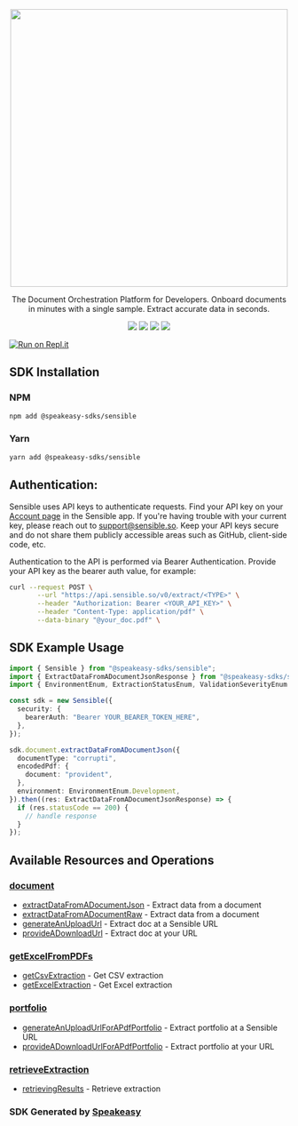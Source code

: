 <div align="center">
    <img src="https://user-images.githubusercontent.com/68016351/226408758-256382d5-c892-4f41-abc6-6bd4ded5b9ae.jpeg" width="500">
   <p>The Document Orchestration Platform for Developers. Onboard documents in minutes with a single sample. Extract accurate data in seconds.</p>
   <a href="https://docs.sensible.so/docs"><img src="https://img.shields.io/static/v1?label=Docs&message=API Ref&color=000000&style=for-the-badge" /></a>
   <a href="https://github.com/speakeasy-sdks/sensible-node-sdk/actions"><img src="https://img.shields.io/github/actions/workflow/status/speakeasy-sdks/sensible-node-sdk/speakeasy_sdk_generation.yml?style=for-the-badge" /></a>
  <a href="https://opensource.org/licenses/MIT"><img src="https://img.shields.io/badge/License-MIT-blue.svg?style=for-the-badge" /></a>
  <a href="https://github.com/speakeasy-sdks/sensible-node-sdk/releases"><img src="https://img.shields.io/github/v/release/speakeasy-sdks/sensible-node-sdk?sort=semver&style=for-the-badge" /></a>
</div>

[![Run on Repl.it](https://repl.it/badge/github/speakeasy-sdks/sensible-node-sdk)](https://replit.com/join/jtnwgbwhep-sagarbatchu1)

<!-- Start SDK Installation -->
## SDK Installation

### NPM

```bash
npm add @speakeasy-sdks/sensible
```

### Yarn

```bash
yarn add @speakeasy-sdks/sensible
```
<!-- End SDK Installation -->

## Authentication: 

Sensible uses API keys to authenticate requests. Find your API key on your [Account page](https://app.sensible.so/signin/?returnUrl=%2Faccount%2F) in the Sensible app. If you're having trouble with your current key, please reach out to support@sensible.so. Keep your API keys secure and do not share them publicly accessible areas such as GitHub, client-side code, etc.

Authentication to the API is performed via Bearer Authentication. Provide your API key as the bearer auth value, for example:

```bash
curl --request POST \
       --url "https://api.sensible.so/v0/extract/<TYPE>" \
       --header "Authorization: Bearer <YOUR_API_KEY>" \
       --header "Content-Type: application/pdf" \
       --data-binary "@your_doc.pdf" \
```

## SDK Example Usage
<!-- Start SDK Example Usage -->
```typescript
import { Sensible } from "@speakeasy-sdks/sensible";
import { ExtractDataFromADocumentJsonResponse } from "@speakeasy-sdks/sensible/dist/sdk/models/operations";
import { EnvironmentEnum, ExtractionStatusEnum, ValidationSeverityEnum } from "@speakeasy-sdks/sensible/dist/sdk/models/shared";

const sdk = new Sensible({
  security: {
    bearerAuth: "Bearer YOUR_BEARER_TOKEN_HERE",
  },
});

sdk.document.extractDataFromADocumentJson({
  documentType: "corrupti",
  encodedPdf: {
    document: "provident",
  },
  environment: EnvironmentEnum.Development,
}).then((res: ExtractDataFromADocumentJsonResponse) => {
  if (res.statusCode == 200) {
    // handle response
  }
});
```
<!-- End SDK Example Usage -->

<!-- Start SDK Available Operations -->
## Available Resources and Operations


### [document](docs/document/README.md)

* [extractDataFromADocumentJson](docs/document/README.md#extractdatafromadocumentjson) - Extract data from a document
* [extractDataFromADocumentRaw](docs/document/README.md#extractdatafromadocumentraw) - Extract data from a document
* [generateAnUploadUrl](docs/document/README.md#generateanuploadurl) - Extract doc at a Sensible URL
* [provideADownloadUrl](docs/document/README.md#provideadownloadurl) - Extract doc at your URL

### [getExcelFromPDFs](docs/getexcelfrompdfs/README.md)

* [getCsvExtraction](docs/getexcelfrompdfs/README.md#getcsvextraction) - Get CSV extraction
* [getExcelExtraction](docs/getexcelfrompdfs/README.md#getexcelextraction) - Get Excel extraction

### [portfolio](docs/portfolio/README.md)

* [generateAnUploadUrlForAPdfPortfolio](docs/portfolio/README.md#generateanuploadurlforapdfportfolio) - Extract portfolio at a Sensible URL
* [provideADownloadUrlForAPdfPortfolio](docs/portfolio/README.md#provideadownloadurlforapdfportfolio) - Extract portfolio at your URL

### [retrieveExtraction](docs/retrieveextraction/README.md)

* [retrievingResults](docs/retrieveextraction/README.md#retrievingresults) - Retrieve extraction
<!-- End SDK Available Operations -->

### SDK Generated by [Speakeasy](https://docs.speakeasyapi.dev/docs/using-speakeasy/client-sdks)
